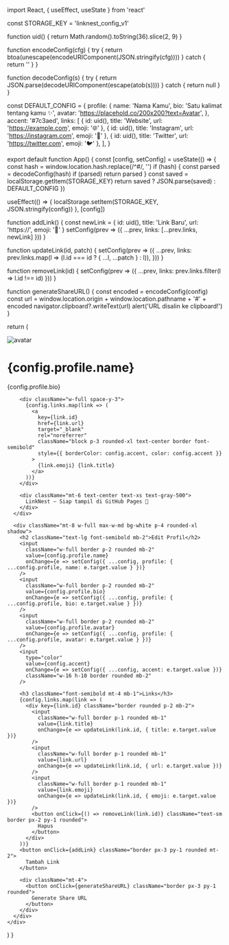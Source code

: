 import React, { useEffect, useState } from 'react'

const STORAGE_KEY = 'linknest_config_v1'

function uid() {
  return Math.random().toString(36).slice(2, 9)
}

function encodeConfig(cfg) {
  try {
    return btoa(unescape(encodeURIComponent(JSON.stringify(cfg))))
  } catch {
    return ''
  }
}

function decodeConfig(s) {
  try {
    return JSON.parse(decodeURIComponent(escape(atob(s))))
  } catch {
    return null
  }
}

const DEFAULT_CONFIG = {
  profile: {
    name: 'Nama Kamu',
    bio: 'Satu kalimat tentang kamu ✨',
    avatar: 'https://placehold.co/200x200?text=Avatar',
  },
  accent: '#7c3aed',
  links: [
    { id: uid(), title: 'Website', url: 'https://example.com', emoji: '🌐' },
    { id: uid(), title: 'Instagram', url: 'https://instagram.com', emoji: '📸' },
    { id: uid(), title: 'Twitter', url: 'https://twitter.com', emoji: '🐦' },
  ],
}

export default function App() {
  const [config, setConfig] = useState(() => {
    const hash = window.location.hash.replace(/^#/, '')
    if (hash) {
      const parsed = decodeConfig(hash)
      if (parsed) return parsed
    }
    const saved = localStorage.getItem(STORAGE_KEY)
    return saved ? JSON.parse(saved) : DEFAULT_CONFIG
  })

  useEffect(() => {
    localStorage.setItem(STORAGE_KEY, JSON.stringify(config))
  }, [config])

  function addLink() {
    const newLink = { id: uid(), title: 'Link Baru', url: 'https://', emoji: '🔗' }
    setConfig(prev => ({ ...prev, links: [...prev.links, newLink] }))
  }

  function updateLink(id, patch) {
    setConfig(prev => ({
      ...prev,
      links: prev.links.map(l => (l.id === id ? { ...l, ...patch } : l)),
    }))
  }

  function removeLink(id) {
    setConfig(prev => ({ ...prev, links: prev.links.filter(l => l.id !== id) }))
  }

  function generateShareURL() {
    const encoded = encodeConfig(config)
    const url = window.location.origin + window.location.pathname + '#' + encoded
    navigator.clipboard?.writeText(url)
    alert('URL disalin ke clipboard!')
  }

  return (
    <div className="min-h-screen bg-gray-50 flex flex-col items-center py-12 px-4">
      <div className="max-w-3xl w-full bg-white rounded-2xl shadow p-6 flex flex-col items-center">
        <img src={config.profile.avatar} alt="avatar" className="w-28 h-28 rounded-full mb-4" />
        <h1 className="text-2xl font-bold mb-1">{config.profile.name}</h1>
        <p className="text-gray-600 text-center mb-4">{config.profile.bio}</p>

        <div className="w-full space-y-3">
          {config.links.map(link => (
            <a
              key={link.id}
              href={link.url}
              target="_blank"
              rel="noreferrer"
              className="block p-3 rounded-xl text-center border font-semibold"
              style={{ borderColor: config.accent, color: config.accent }}
            >
              {link.emoji} {link.title}
            </a>
          ))}
        </div>

        <div className="mt-6 text-center text-xs text-gray-500">
          LinkNest — Siap tampil di GitHub Pages 🚀
        </div>
      </div>

      <div className="mt-8 w-full max-w-md bg-white p-4 rounded-xl shadow">
        <h2 className="text-lg font-semibold mb-2">Edit Profil</h2>
        <input
          className="w-full border p-2 rounded mb-2"
          value={config.profile.name}
          onChange={e => setConfig({ ...config, profile: { ...config.profile, name: e.target.value } })}
        />
        <input
          className="w-full border p-2 rounded mb-2"
          value={config.profile.bio}
          onChange={e => setConfig({ ...config, profile: { ...config.profile, bio: e.target.value } })}
        />
        <input
          className="w-full border p-2 rounded mb-2"
          value={config.profile.avatar}
          onChange={e => setConfig({ ...config, profile: { ...config.profile, avatar: e.target.value } })}
        />
        <input
          type="color"
          value={config.accent}
          onChange={e => setConfig({ ...config, accent: e.target.value })}
          className="w-16 h-10 border rounded mb-2"
        />

        <h3 className="font-semibold mt-4 mb-1">Links</h3>
        {config.links.map(link => (
          <div key={link.id} className="border rounded p-2 mb-2">
            <input
              className="w-full border p-1 rounded mb-1"
              value={link.title}
              onChange={e => updateLink(link.id, { title: e.target.value })}
            />
            <input
              className="w-full border p-1 rounded mb-1"
              value={link.url}
              onChange={e => updateLink(link.id, { url: e.target.value })}
            />
            <input
              className="w-full border p-1 rounded mb-1"
              value={link.emoji}
              onChange={e => updateLink(link.id, { emoji: e.target.value })}
            />
            <button onClick={() => removeLink(link.id)} className="text-sm border px-2 py-1 rounded">
              Hapus
            </button>
          </div>
        ))}
        <button onClick={addLink} className="border px-3 py-1 rounded mt-2">
          Tambah Link
        </button>

        <div className="mt-4">
          <button onClick={generateShareURL} className="border px-3 py-1 rounded">
            Generate Share URL
          </button>
        </div>
      </div>
    </div>
  )
}

